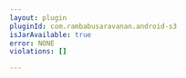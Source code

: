 ```yaml
---
layout: plugin
pluginId: com.rambabusaravanan.android-s3
isJarAvailable: true
error: NONE
violations: []

---
```

